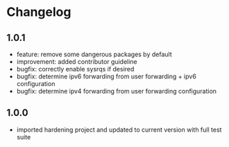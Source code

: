 # Changelog

## 1.0.1

* feature: remove some dangerous packages by default
* improvement: added contributor guideline
* bugfix: correctly enable sysrqs if desired
* bugfix: determine ipv6 forwarding from user forwarding + ipv6 configuration
* bugfix: determine ipv4 forwarding from user forwarding configuration

## 1.0.0

* imported hardening project and updated to current version with full test suite
